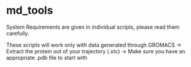 # md_tools

System Requirements are given in individual scripts, please read them carefully.

These scripts will work only with data generated through GROMACS
-> Extract the protein out of your trajectory (.xtc)
-> Make sure you have an appropriate .pdb file to start with
